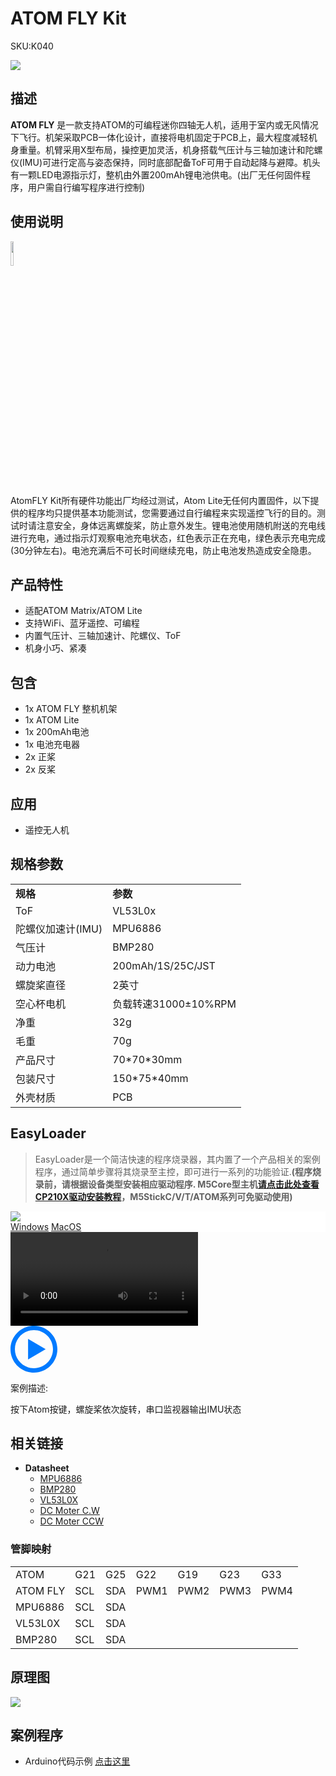 # ATOM FLY Kit

<el-tag effect="plain">SKU:K040</el-tag>

<div class="product_pic"><img src="assets/img/product_pics/atom_base/atomFly/atomfly.webp"></div>

## 描述

**ATOM FLY** 是一款支持ATOM的可编程迷你四轴无人机，适用于室内或无风情况下飞行。机架采取PCB一体化设计，直接将电机固定于PCB上，最大程度减轻机身重量。机臂采用X型布局，操控更加灵活，机身搭载气压计与三轴加速计和陀螺仪(IMU)可进行定高与姿态保持，同时底部配备ToF可用于自动起降与避障。机头有一颗LED电源指示灯，整机由外置200mAh锂电池供电。(出厂无任何固件程序，用户需自行编写程序进行控制)

## 使用说明

<img src="assets/img/product_pics/atom_base/atomFly/atomfly_01.webp" width = "10%">

AtomFLY Kit所有硬件功能出厂均经过测试，Atom Lite无任何内置固件，以下提供的程序均只提供基本功能测试，您需要通过自行编程来实现遥控飞行的目的。测试时请注意安全，身体远离螺旋桨，防止意外发生。锂电池使用随机附送的充电线进行充电，通过指示灯观察电池充电状态，红色表示正在充电，绿色表示充电完成(30分钟左右)。电池充满后不可长时间继续充电，防止电池发热造成安全隐患。

## 产品特性

- 适配ATOM Matrix/ATOM Lite
- 支持WiFi、蓝牙遥控、可编程
- 内置气压计、三轴加速计、陀螺仪、ToF
- 机身小巧、紧凑

## 包含

- 1x ATOM FLY 整机机架
- 1x ATOM Lite
- 1x 200mAh电池
- 1x 电池充电器
- 2x 正桨
- 2x 反桨

## 应用

- 遥控无人机

## 规格参数

<table>
   <tr style="font-weight:bold">
      <td>规格</td>
      <td>参数</td>
   </tr>
   <tr>
      <td>ToF</td>
      <td>VL53L0x</td>
   </tr>
   <tr>
      <td>陀螺仪加速计(IMU)</td>
      <td>MPU6886</td>
   </tr>
   <tr>
      <td>气压计</td>
      <td>BMP280</td>
   </tr>
   <tr>
      <td>动力电池</td>
      <td>200mAh/1S/25C/JST </td>
   </tr>
   <tr>
      <td>螺旋桨直径</td>
      <td>2英寸</td>
   </tr>
   <tr>
      <td>空心杯电机</td>
      <td>负载转速31000±10%RPM</td>
   </tr>
   <tr>
      <td>净重</td>
      <td>32g</td>
   </tr>
   <tr>
      <td>毛重</td>
      <td>70g</td>
   </tr>
   <tr>
      <td>产品尺寸</td>
      <td>70*70*30mm</td>
   </tr>
   <tr>
      <td>包装尺寸</td>
      <td>150*75*40mm</td>
   </tr>
   <tr>
      <td>外壳材质</td>
      <td>PCB</td>
   </tr>
 </table>

## EasyLoader

>EasyLoader是一个简洁快速的程序烧录器，其内置了一个产品相关的案例程序，通过简单步骤将其烧录至主控，即可进行一系列的功能验证.**(程序烧录前，请根据设备类型安装相应驱动程序. M5Core型主机[请点击此处查看CP210X驱动安装教程](zh_CN/arduino/arduino_development?id=安装串口驱动)，M5StickC/V/T/ATOM系列可免驱动使用)**

<div class="easyloader-box">
    <div style="background-color:white;">
        <div><img src="https://m5stack.oss-cn-shenzhen.aliyuncs.com/image/easyloader_intro.webp"></div>
        <div class="easyloader-btn">
            <a href="https://m5stack.oss-cn-shenzhen.aliyuncs.com/EasyLoader/Windows/ATOM_BASE/EasyLoader_AtomFLY.exe">Windows</a>
            <a href="https://m5stack.oss-cn-shenzhen.aliyuncs.com/EasyLoader/MacOS/ATOM_BASE/EasyLoader_AtomFLY.dmg">MacOS</a>
        </div>
    </div>
    <div>
        <video id="example_video" controls>
            <source src="https://m5stack.oss-cn-shenzhen.aliyuncs.com/video/Product_example_video/AtomBase/AtomFLY.mp4" type="video/mp4">
        </video>
        <div class="easyloader-mask">
        <a>
            <svg id="play-btn" t="1583228776634" class="icon" viewBox="0 0 1024 1024" version="1.1" xmlns="http://www.w3.org/2000/svg" p-id="4152" width="75" height="75"><path d="M512 0C229.216 0 0 229.216 0 512s229.216 512 512 512 512-229.216 512-512S794.784 0 512 0z m0 928C282.24 928 96 741.76 96 512S282.24 96 512 96s416 186.24 416 416-186.24 416-416 416zM384 288l384 224-384 224z" p-id="4153" fill="#007aff"></path></svg></a>
            <p>案例描述:</p>
            <p>按下Atom按键，螺旋桨依次旋转，串口监视器输出IMU状态</p>
        </div>
    </div>
</div>

## 相关链接

-  **Datasheet** 
    - [MPU6886](https://m5stack.oss-cn-shenzhen.aliyuncs.com/resource/docs/datasheet/core/MPU-6886-000193%2Bv1.1_GHIC_en.pdf)
    - [BMP280](https://m5stack.oss-cn-shenzhen.aliyuncs.com/resource/docs/datasheet/hat/BMP280-DS001-11_en.pdf)
    - [VL53L0X](https://m5stack.oss-cn-shenzhen.aliyuncs.com/resource/docs/datasheet/hat/VL53L0X_en.pdf)
    - [DC Moter C.W](https://m5stack.oss-cn-shenzhen.aliyuncs.com/resource/docs/datasheet/atombase/AtomFLY/Motor_716-37A-14.pdf)
    - [DC Moter CCW](https://m5stack.oss-cn-shenzhen.aliyuncs.com/resource/docs/datasheet/atombase/AtomFLY/Motor_716-37B-14.pdf)

### 管脚映射

<table>
 <tr><td>ATOM</td><td>G21</td><td>G25</td><td>G22</td><td>G19</td><td>G23</td><td>G33</td></tr>
 <tr><td>ATOM FLY</td><td>SCL</td><td>SDA</td><td>PWM1</td><td>PWM2</td><td>PWM3</td><td>PWM4</td></tr>
 <tr><td>MPU6886</td><td>SCL</td><td>SDA</td><td></td><td></td><td></td><td></td></tr>
 <tr><td>VL53L0X</td><td>SCL</td><td>SDA</td><td></td><td></td><td></td><td></td></tr>
 <tr><td>BMP280</td><td>SCL</td><td>SDA</td><td></td><td></td><td></td><td></td></tr>
</table>

## 原理图

<img src="assets/img/product_pics/atom_base/atomFly/atomFly_sch.webp">

## 案例程序

- Arduino代码示例 [点击这里](https://github.com/m5stack/M5-ProductExampleCodes/tree/master/AtomBase/AtomFLY)

<script>

   var purchase_link = '';
   anchor_search(purchase_link);
   scrollFunc();

</script>